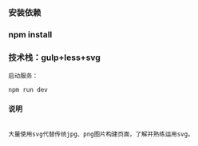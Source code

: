 ### 安装依赖

### npm install

### 技术栈：gulp+less+svg

```
启动服务：

npm run dev

```


#### 说明

```

大量使用svg代替传统jpg、png图片构建页面，了解并熟练运用svg。

```

